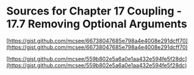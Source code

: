 # Sources for Chapter 17 Coupling - 17.7 Removing Optional Arguments


[https://gist.github.com/mcsee/66738047685e798a4e4008e291dcff70](https://gist.github.com/mcsee/66738047685e798a4e4008e291dcff70)

[https://gist.github.com/mcsee/559b802e5a6a0e1aa432e594fe5f28dc](https://gist.github.com/mcsee/559b802e5a6a0e1aa432e594fe5f28dc)